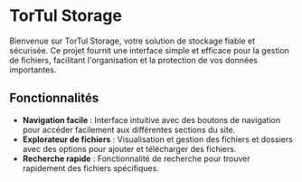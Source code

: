 # TorTul Storage

Bienvenue sur TorTul Storage, votre solution de stockage fiable et sécurisée. Ce projet fournit une interface simple et efficace pour la gestion de fichiers, facilitant l'organisation et la protection de vos données importantes.

## Fonctionnalités

- **Navigation facile** : Interface intuitive avec des boutons de navigation pour accéder facilement aux différentes sections du site.
- **Explorateur de fichiers** : Visualisation et gestion des fichiers et dossiers avec des options pour ajouter et télécharger des fichiers.
- **Recherche rapide** : Fonctionnalité de recherche pour trouver rapidement des fichiers spécifiques.
